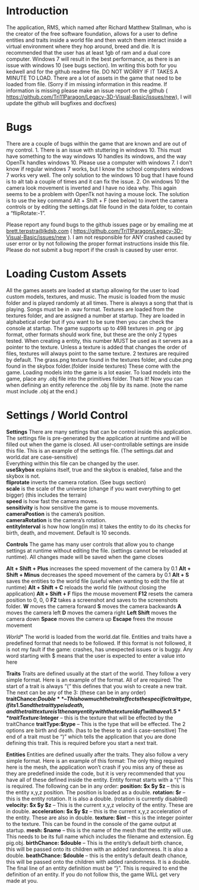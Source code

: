 # Introduction
The application, RMS, which named after Richard Matthew Stallman, who is the creator of the free software foundation, allows for a user to define entities and traits inside a world file and then watch them interact inside a virtual environment where they hop around, breed and die. It is recommended that the user has at least 1gb of ram and a dual core computer. Windows 7 will result in the best performance, as there is an issue with windows 10 (see bugs section).  Im writing this both for you kedwell and for the github readme file. DO NOT WORRY IF IT TAKES A MINUTE TO LOAD. There are a lot of assets in the game that need to be loaded from file. (Sorry if im missing information in this readme. If information is missing please make an issue report on the github ( https://github.com/Tri11Paragon/Legacy-3D-Visual-Basic/issues/new), I will update the github will bugfixes and docfixes)

# Bugs
There are a couple of bugs within the game that are known and are out of my control.
	1. There is an issue with stuttering in windows 10. This must have something to the way windows 10 handles its windows, and the way OpenTk handles windows 10. Please use a computer with windows 7. I don’t know if regular windows 7 works, but I know the school computers windows 7 works very well. The only solution to the windows 10 bug that I have found is to alt tab a couple of times and it can fix the issue.
2. On windows 10 the camera look movement is inverted and I have no idea why. This again seems to be a problem with OpenTk not having a mouse lock. The solution is to use the key command Alt + Shift + F (see below) to invert the camera controls or by editing the settings.dat file found in the data folder, to contain a “flipRotate:-1”.

Please report any found bugs to the github issues page or by emailing me at brett.terpstra@lkdsb.com
( https://github.com/Tri11Paragon/Legacy-3D-Visual-Basic/issues/new ). I am not responsible for ANY crashed caused by user error or by not following the proper format instructions inside this file. Please do not submit a bug report if the crash is caused by user error.

# Loading Custom Assets
All the games assets are loaded at startup allowing for the user to load custom models, textures, and music. The music is loaded from the music folder and is played randomly at all times. There is always a song that that is playing. Songs must be in .wav format. Textures are loaded from the textures folder, and are assigned a number at startup. They are loaded in alphabetical order but if you want to be sure then you can check the console at startup. The game supports up to 498 textures in .png or .jpg format, other formats should work fine, but these are the only 2 types tested.  When creating a entity, this number MUST be used as it servers as a pointer to the texture. Unless a texture is added that changes the order of files, textures will always point to the same texture. 2 textures are required by default. The grass.png texture found in the textures folder, and cube.png found in the skybox folder.(folder inside textures) These come with the game. Loading models into the game is a lot easier. To load models into the game, place any .obj file into the primitives folder. Thats it! Now you can when defining an entity reference the .obj file by its name. (note the name must include .obj at the end.)





# Settings / World Control
**Settings**
There are many settings that can be control inside this application. The settings file is pre-generated by the application at runtime and will be filled out when the game is closed. All user-controllable settings are inside this file. This is an example of the settings file. (The settings.dat and world.dat are case-sensitive)<br/>
Everything within this file can be changed by the user.<br/>
**useSkybox** explains itself, true and the skybox is enabled, false and the skybox is not.<br/>
**fliprotate** inverts the camera rotation. (See bugs section)<br/>
**scale** is the scale of the universe (change if you want everything to get bigger) (this includes the terrain)<br/>
**speed** is how fast the camera moves.<br/>
**sensitivity** is how sensitive the game is to mouse movements.<br/>
**cameraPostion** is the camera’s position.<br/>
**cameraRotation** is the camera’s rotation.<br/>
**entityInterval** is how how long(in ms) it takes the entity to do its checks for birth, death, and movement. Default is 10 seconds.<br/>

**Controls**
The game has many user controls that allow you to change settings at runtime without editing the file. (settings cannot be reloaded at runtime). All changes made will be saved when the game closes

**Alt + Shift + Plus** increases the speed movement of the camera by 0.1
**Alt + Shift + Minus** decreases the speed movement of the camera by 0.1
**Alt + S** saves the entities to the world file (useful when wanting to edit the file at runtime)
**Alt + Shift + C** reloads the world file (without closing the application)
**Alt + Shift + F** flips the mouse movement
**F12** resets the camera position to 0, 0, 0
**F2** takes a screenshot and saves to the screenshots folder.
**W** moves the camera forward
**S** moves the camera backwards
**A** moves the camera left
**D** moves the camera right
**Left Shift** moves the camera down
**Space** moves the camera up
**Escape** frees the mouse movement

*World**
The world is loaded from the world.dat file. Entities and traits have a predefined format that needs to be followed. If this format is not followed, it is not my fault if the game: crashes, has unexpected issues or is buggy. Any word starting with $ means that the user is expected to enter a value into here




**Traits**
Traits are defined usually at the start of the world. They follow a very simple format. Here is an example of the format. All of are required: 
 The start of a trait is always “(“ this defines that you wish to create a new trait.
The next can be any of the 3: (these can be in any order)
		**traitChance:$Double** – This how much the trait effects the specific trait type, if its 1.5 and the trait type is death, and the trait texture is 1 then any entity with the texture id of 1 will have a 1.5% increase chance of death
		**traitTexture:$Integer** – this is the texture that will be effected by the traitChance
		**traitType:$type** – This is the type that will be effected. The 2 options are birth and death. (has to be these to and is case-sensitive)
The end of a trait must be “)” which tells the application that you are done defining this trait. This is required before you start a next trait.

**Entities**
Entities are defined usually after the traits. They also follow a very simple format. Here is an example of this format:
The only thing required here is the mesh, the application won’t crash if you miss any of these as they are predefined inside the code, but it is very recommended that you have all of these defined inside the entity.
Entity format starts with a “{“ This is required. The following can be in any order:
**position: $x $y $z** – this is the entity x,y,z position. The position is loaded as a double.
**rotation: $r** – this is the entity rotation. It is also a double. (rotation is currently disabled)
**velocity: $x $y $z** – This is the current x,y,z velocity of the entity. These are in double.
**acceleration: $x $y $z** – this is the current x,y,z acceleration of the entity. These are also in double.
**texture: $int** – this is the integer pointer to the texture. This can be found in the console of the game output at startup.
**mesh: $name** – this is the name of the mesh that the entity will use. This needs to be its full name which includes the filename and extension. Eg pig.obj.
**birthChance: $double** – This is the entity’s default birth chance, this will be passed onto its children with an added randomness. It is also a double.
**beathChance: $double** – this is the entity’s default death chance, this will be passed onto the children with added randomness. It is a double.
The final line of an entity definition must be “}”. This is required to end the definition of an entity. If you do not follow this, the game WILL get very made at you. 
